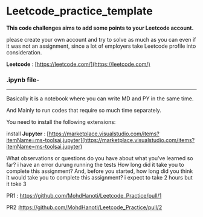 # Leetcode_practice_template

****This code challenges aims to add some points to your Leetcode account.****

please create your own account and try to solve as much as you can even if it was not an assignment, since a lot of employers take Leetcode profile into consideration.

**Leetcode** : [https://leetcode.com/](https://leetcode.com/)

### **.ipynb file**-
---

Basically it is a notebook where you can write MD and PY in the same time.

And Mainly to run codes that require so much time separately.

You need to install the following extensions:

install **Jupyter** :   [https://marketplace.visualstudio.com/items?itemName=ms-toolsai.jupyter](https://marketplace.visualstudio.com/items?itemName=ms-toolsai.jupyter)

What observations or questions do you have about what you’ve learned so far?
i have an error durung running the tests
How long did it take you to complete this assignment? And, before you started, how long did you think it would take you to complete this assignment? i expect to take 2 hours but it toke 3

PR1 : https://github.com/MohdHanoti/Leetcode_Practice/pull/1

PR2 :https://github.com/MohdHanoti/Leetcode_Practice/pull/2
